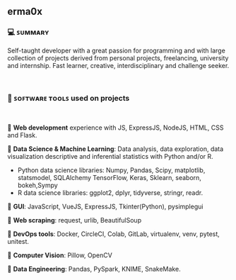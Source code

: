 ## erma0x


### 💻 ꜱᴜᴍᴍᴀʀʏ
Self-taught developer with a great passion for programming
and with large collection of projects derived from personal projects, freelancing, university and internship.
Fast learner, creative, interdisciplinary and challenge seeker.

<br>

### 🔧 ꜱᴏꜰᴛᴡᴀʀᴇ ᴛᴏᴏʟꜱ used on projects

<br> 

🚩  **Web development** experience with JS, ExpressJS, NodeJS, HTML, CSS and Flask. <br>

🚩 **Data Science & Machine Learning**:
Data analysis, data exploration, data visualization descriptive and inferential statistics with Python and/or R. <br>
- Python data science libraries: Numpy, Pandas, Scipy, matplotlib, statsmodel, SQLAlchemy 
TensorFlow, Keras, Sklearn, seaborn, bokeh,Sympy <br>
- R data science libraries: ggplot2, dplyr, tidyverse, stringr, readr. <br> 

🚩 **GUI**: JavaScript, VueJS, ExpressJS, Tkinter(Python), pysimplegui <br>

🚩 **Web scraping**: request, urlib, BeautifulSoup <br>

🚩 **DevOps tools**: Docker, CircleCI, Colab, GitLab, virtualenv, venv, pytest, unitest. <br>

🚩 **Computer Vision**: Pillow, OpenCV <br>

🚩 **Data Engineering**:  Pandas, PySpark, KNIME, SnakeMake. <br>

<br>
